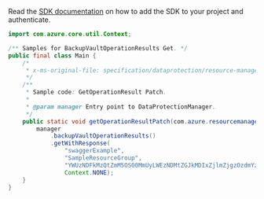 Read the [SDK documentation](https://github.com/Azure/azure-sdk-for-java/blob/azure-resourcemanager-dataprotection_1.0.0-beta.1/sdk/dataprotection/azure-resourcemanager-dataprotection/README.md) on how to add the SDK to your project and authenticate.

```java
import com.azure.core.util.Context;

/** Samples for BackupVaultOperationResults Get. */
public final class Main {
    /*
     * x-ms-original-file: specification/dataprotection/resource-manager/Microsoft.DataProtection/stable/2021-07-01/examples/VaultCRUD/GetOperationResultPatch.json
     */
    /**
     * Sample code: GetOperationResult Patch.
     *
     * @param manager Entry point to DataProtectionManager.
     */
    public static void getOperationResultPatch(com.azure.resourcemanager.dataprotection.DataProtectionManager manager) {
        manager
            .backupVaultOperationResults()
            .getWithResponse(
                "swaggerExample",
                "SampleResourceGroup",
                "YWUzNDFkMzQtZmM5OS00MmUyLWEzNDMtZGJkMDIxZjlmZjgzOzdmYzBiMzhmLTc2NmItNDM5NS05OWQ1LTVmOGEzNzg4MWQzNA==",
                Context.NONE);
    }
}
```
